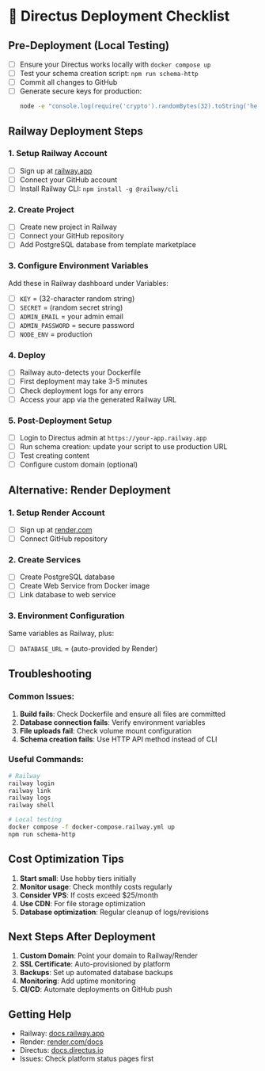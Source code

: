 # 🚀 Directus Deployment Checklist

## Pre-Deployment (Local Testing)
- [ ] Ensure your Directus works locally with `docker compose up`
- [ ] Test your schema creation script: `npm run schema-http`
- [ ] Commit all changes to GitHub
- [ ] Generate secure keys for production:
  ```bash
  node -e "console.log(require('crypto').randomBytes(32).toString('hex'))"
  ```

## Railway Deployment Steps

### 1. Setup Railway Account
- [ ] Sign up at [railway.app](https://railway.app)
- [ ] Connect your GitHub account
- [ ] Install Railway CLI: `npm install -g @railway/cli`

### 2. Create Project
- [ ] Create new project in Railway
- [ ] Connect your GitHub repository
- [ ] Add PostgreSQL database from template marketplace

### 3. Configure Environment Variables
Add these in Railway dashboard under Variables:
- [ ] `KEY` = (32-character random string)
- [ ] `SECRET` = (random secret string)  
- [ ] `ADMIN_EMAIL` = your admin email
- [ ] `ADMIN_PASSWORD` = secure password
- [ ] `NODE_ENV` = production

### 4. Deploy
- [ ] Railway auto-detects your Dockerfile
- [ ] First deployment may take 3-5 minutes
- [ ] Check deployment logs for any errors
- [ ] Access your app via the generated Railway URL

### 5. Post-Deployment Setup
- [ ] Login to Directus admin at `https://your-app.railway.app`
- [ ] Run schema creation: update your script to use production URL
- [ ] Test creating content
- [ ] Configure custom domain (optional)

## Alternative: Render Deployment

### 1. Setup Render Account  
- [ ] Sign up at [render.com](https://render.com)
- [ ] Connect GitHub repository

### 2. Create Services
- [ ] Create PostgreSQL database
- [ ] Create Web Service from Docker image
- [ ] Link database to web service

### 3. Environment Configuration
Same variables as Railway, plus:
- [ ] `DATABASE_URL` = (auto-provided by Render)

## Troubleshooting

### Common Issues:
1. **Build fails**: Check Dockerfile and ensure all files are committed
2. **Database connection fails**: Verify environment variables
3. **File uploads fail**: Check volume mount configuration
4. **Schema creation fails**: Use HTTP API method instead of CLI

### Useful Commands:
```bash
# Railway
railway login
railway link
railway logs
railway shell

# Local testing
docker compose -f docker-compose.railway.yml up
npm run schema-http
```

## Cost Optimization Tips

1. **Start small**: Use hobby tiers initially
2. **Monitor usage**: Check monthly costs regularly  
3. **Consider VPS**: If costs exceed $25/month
4. **Use CDN**: For file storage optimization
5. **Database optimization**: Regular cleanup of logs/revisions

## Next Steps After Deployment

1. **Custom Domain**: Point your domain to Railway/Render
2. **SSL Certificate**: Auto-provisioned by platform
3. **Backups**: Set up automated database backups
4. **Monitoring**: Add uptime monitoring
5. **CI/CD**: Automate deployments on GitHub push

## Getting Help

- Railway: [docs.railway.app](https://docs.railway.app)
- Render: [render.com/docs](https://render.com/docs)  
- Directus: [docs.directus.io](https://docs.directus.io)
- Issues: Check platform status pages first
